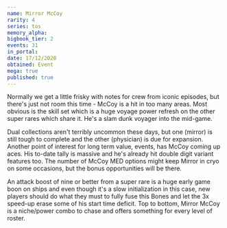 ```yaml
---
name: Mirror McCoy
rarity: 4
series: tos
memory_alpha:
bigbook_tier: 2
events: 31
in_portal:
date: 17/12/2020
obtained: Event
mega: true
published: true
---
```


Normally we get a little frisky with notes for crew from iconic episodes, but there's just not room this time - McCoy is a hit in too many areas. Most obvious is the skill set which is a huge voyage power refresh on the other super rares which share it. He's a slam dunk voyager into the mid-game.

Dual collections aren't terribly uncommon these days, but one (mirror) is still tough to complete and the other (physician) is due for expansion. Another point of interest for long term value, events, has McCoy coming up aces. His to-date tally is massive and he's already hit double digit variant features too. The number of McCoy MED options might keep Mirror in cryo on some occasions, but the bonus opportunities will be there.

An attack boost of nine or better from a super rare is a huge early game boon on ships and even though it's a slow initialization in this case, new players should do what they must to fully fuse this Bones and let the 3x speed-up erase some of his start time deficit. Top to bottom, Mirror McCoy is a niche/power combo to chase and offers something for every level of roster.
